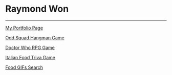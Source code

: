 # Raymond Won
-----------------------------------------

[My Portfolio Page](
https://raywon123.github.io/portfolio.html )

[Odd Squad Hangman Game](
https://raywon123.github.io/Word-Guess-Game/ )

[Doctor Who RPG Game](
https://raywon123.github.io/unit-4-game/ )

[Italian Food Triva Game](
https://raywon123.github.io/TriviaGame/ )


[Food GIFs Search](
https://raywon123.github.io/giftastic/ )